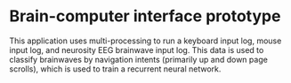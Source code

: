 # Brain-computer interface prototype

This application uses multi-processing to run a keyboard input log, mouse input log, and neurosity EEG brainwave input log.
This data is used to classify brainwaves by navigation intents (primarily up and down page scrolls), which is used to train a recurrent neural network.
